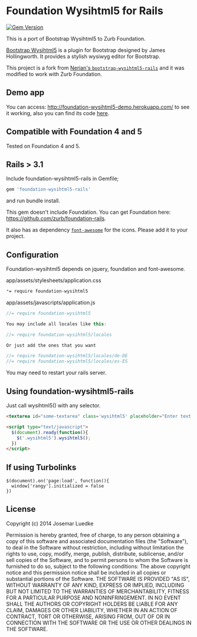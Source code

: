 # Foundation Wysihtml5 for Rails

[![Gem Version](https://badge.fury.io/rb/foundation-wysihtml5-rails.png)](http://badge.fury.io/rb/foundation-wysihtml5-rails)


This is a port of Bootstrap Wysihtml5 to Zurb Foundation.

[Bootstrap Wysihtml5](https://github.com/jhollingworth/bootstrap-wysihtml5) is a plugin for Bootstrap designed by James Hollingworth. It provides a stylish wysiwyg editor for Bootstrap.

This project is a fork from [Nerian's `bootstrap-wysihtml5-rails`](https://github.com/Nerian/bootstrap-wysihtml5-rails) and it was modified to work with Zurb Foundation.

## Demo app

You can access: http://foundation-wysihtml5-demo.herokuapp.com/ to see it working, also you can find its code [here](https://github.com/josemarluedke/foundation-wysihtml5-rails-demo).

## Compatible with Foundation 4 and 5

Tested on Foundation 4 and 5.

## Rails > 3.1
Include foundation-wysihtml5-rails in Gemfile;

``` ruby
gem 'foundation-wysihtml5-rails'
```

and run bundle install.

This gem doesn't include Foundation. You can get Foundation here: https://github.com/zurb/foundation-rails.

It also has as dependency [`font-awesome`](http://fortawesome.github.io/Font-Awesome/) for the icons. Please add it to your project.

## Configuration

Foundation-wysihtml5 depends on jquery, foundation and font-awesome.

app/assets/stylesheets/application.css
``` css
*= require foundation-wysihtml5
```

app/assets/javascripts/application.js
```javascript
//= require foundation-wysihtml5

You may include all locales like this:

//= require foundation-wysihtml5/locales

Or just add the ones that you want

//= require foundation-wysihtml5/locales/de-DE
//= require foundation-wysihtml5/locales/es-ES
```

You may need to restart your rails server.

## Using foundation-wysihtml5-rails

Just call wysihtml5() with any selector.

```html
<textarea id="some-textarea" class='wysihtml5' placeholder="Enter text ..."></textarea>

<script type="text/javascript">
  $(document).ready(function(){
    $('.wysihtml5').wysihtml5();
  })
</script>

```

## If using Turbolinks

```
$(document).on('page:load', function(){
  window['rangy'].initialized = false
})
```

## License
Copyright (c) 2014 Josemar Luedke

Permission is hereby granted, free of charge, to any person obtaining a copy of this software and associated documentation files (the "Software"), to deal in the Software without restriction, including without limitation the rights to use, copy, modify, merge, publish, distribute, sublicense, and/or sell copies of the Software, and to permit persons to whom the Software is furnished to do so, subject to the following conditions:
The above copyright notice and this permission notice shall be included in all copies or substantial portions of the Software.
THE SOFTWARE IS PROVIDED "AS IS", WITHOUT WARRANTY OF ANY KIND, EXPRESS OR IMPLIED, INCLUDING BUT NOT LIMITED TO THE WARRANTIES OF MERCHANTABILITY, FITNESS FOR A PARTICULAR PURPOSE AND NONINFRINGEMENT. IN NO EVENT SHALL THE AUTHORS OR COPYRIGHT HOLDERS BE LIABLE FOR ANY CLAIM, DAMAGES OR OTHER LIABILITY, WHETHER IN AN ACTION OF CONTRACT, TORT OR OTHERWISE, ARISING FROM, OUT OF OR IN CONNECTION WITH THE SOFTWARE OR THE USE OR OTHER DEALINGS IN THE SOFTWARE.
